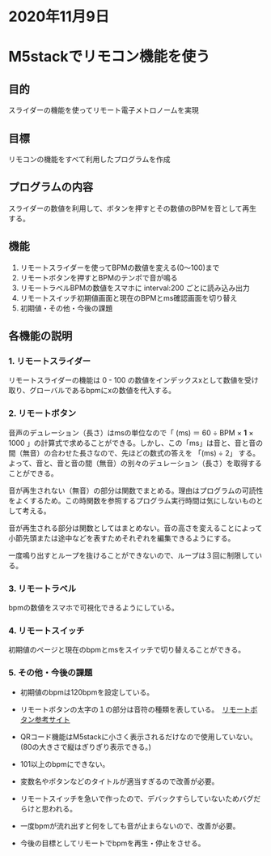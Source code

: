 # 2020年11月9日
# M5stackでリモコン機能を使う
## 目的
スライダーの機能を使ってリモート電子メトロノームを実現

## 目標
リモコンの機能をすべて利用したプログラムを作成

## プログラムの内容
スライダーの数値を利用して、ボタンを押すとその数値のBPMを音として再生する。

## 機能
1. リモートスライダーを使ってBPMの数値を変える(0～100)まで
1. リモートボタンを押すとBPMのテンポで音が鳴る
1. リモートラベルBPMの数値をスマホに interval:200 ごとに読み込み出力
1. リモートスイッチ初期値画面と現在のBPMとms確認画面を切り替え
1. 初期値・その他・今後の課題

## 各機能の説明
### 1. リモートスライダー
リモートスライダーの機能は 0 - 100 の数値をインデックスxとして数値を受け取り、グローバルであるbpmにxの数値を代入する。

### 2. リモートボタン

音声のデュレーション（長さ）はmsの単位なので「 (ms) ＝ 60 ÷ BPM × **1** × 1000 」の計算式で求めることができる。しかし、この「ms」は音と、音と音の間（無音）の合わせた長さなので、先ほどの数式の答えを 「(ms) ÷ 2」 する。よって、音と、音と音の間（無音）の別々のデュレーション（長さ）を取得することができる。

音が再生されない（無音）の部分は関数でまとめる。理由はプログラムの可読性をよくするため。この時関数を参照するプログラム実行時間は気にしないものとして考える。

音が再生される部分は関数としてはまとめない。音の高さを変えることによって小節先頭または途中などを表すためそれぞれを編集できるようにする。

一度鳴り出すとループを抜けることができないので、ループは３回に制限している。

### 3. リモートラベル

bpmの数値をスマホで可視化できるようにしている。

### 4. リモートスイッチ

初期値のページと現在のbpmとmsをスイッチで切り替えることができる。


### 5. その他・今後の課題

- 初期値のbpmは120bpmを設定している。

- リモートボタンの太字の１の部分は音符の種類を表している。　[リモートボタン参考サイト](https://detail.chiebukuro.yahoo.co.jp/qa/question_detail/q14106980424)

- QRコード機能はM5stackに小さく表示されるだけなので使用していない。(80の大きさで縦はぎりぎり表示できる。)

- 101以上のbpmにできない。

- 変数名やボタンなどのタイトルが適当すぎるので改善が必要。

- リモートスイッチを急いで作ったので、デバックすらしていないためバグだらけと思われる。

- 一度bpmが流れ出すと何をしても音が止まらないので、改善が必要。

- 今後の目標としてリモートでbpmを再生・停止をさせる。

